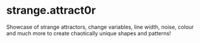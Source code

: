 # strange.attract0r
Showcase of strange attractors, change variables, line width, noise, colour and much more to create chaotically unique shapes and patterns!
